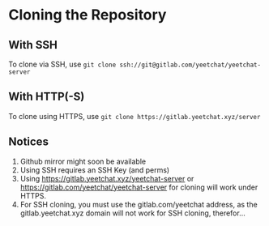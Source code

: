 # Cloning the Repository

## With SSH
To clone via SSH, use
```git clone ssh://git@gitlab.com/yeetchat/yeetchat-server```

## With HTTP(-S)
To clone using HTTPS, use
```git clone https://gitlab.yeetchat.xyz/server```

## Notices

1. Github mirror might soon be available
2. Using SSH requires an SSH Key (and perms)
3. Using <https://gitlab.yeetchat.xyz/yeetchat-server> or <https://gitlab.com/yeetchat/yeetchat-server> for cloning will work under HTTPS.
4. For SSH cloning, you must use the gitlab.com/yeetchat address, as the gitlab.yeetchat.xyz domain will not work for SSH cloning, therefor...
